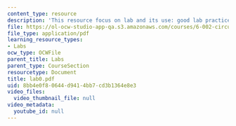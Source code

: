 ```yaml
---
content_type: resource
description: 'This resource focus on lab and its use: good lab practice, and lab safcty'
file: https://ol-ocw-studio-app-qa.s3.amazonaws.com/courses/6-002-circuits-and-electronics-spring-2007/8bb4e0f80644d9414bb7cd3b1364e8e3_lab0.pdf
file_type: application/pdf
learning_resource_types:
- Labs
ocw_type: OCWFile
parent_title: Labs
parent_type: CourseSection
resourcetype: Document
title: lab0.pdf
uid: 8bb4e0f8-0644-d941-4bb7-cd3b1364e8e3
video_files:
  video_thumbnail_file: null
video_metadata:
  youtube_id: null
---
```

